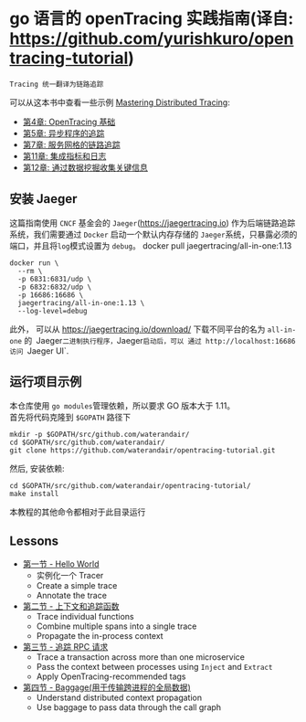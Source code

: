 # go 语言的 openTracing 实践指南(译自: https://github.com/yurishkuro/opentracing-tutorial)
`Tracing 统一翻译为链路追踪`

可以从这本书中查看一些示例 [Mastering Distributed Tracing](https://www.shkuro.com/books/2019-mastering-distributed-tracing/):
* [第4章: OpenTracing 基础](https://github.com/PacktPublishing/Mastering-Distributed-Tracing/tree/master/Chapter04)
* [第5章: 异步程序的追踪](https://github.com/PacktPublishing/Mastering-Distributed-Tracing/tree/master/Chapter05)
* [第7章: 服务网格的链路追踪](https://github.com/PacktPublishing/Mastering-Distributed-Tracing/tree/master/Chapter07)
* [第11章: 集成指标和日志](https://github.com/PacktPublishing/Mastering-Distributed-Tracing/tree/master/Chapter11)
* [第12章: 通过数据挖掘收集关键信息](https://github.com/PacktPublishing/Mastering-Distributed-Tracing/tree/master/Chapter12)


## 安装 Jaeger
这篇指南使用 `CNCF` 基金会的 `Jaeger`(https://jaegertracing.io) 作为后端链路追踪系统，我们需要通过 `Docker` 启动一个默认内存存储的
`Jaeger`系统，只暴露必须的端口，并且将`log`模式设置为 `debug`。
docker pull jaegertracing/all-in-one:1.13
```
docker run \
  --rm \
  -p 6831:6831/udp \
  -p 6832:6832/udp \
  -p 16686:16686 \
  jaegertracing/all-in-one:1.13 \
  --log-level=debug
```
此外， 可以从 https://jaegertracing.io/download/ 下载不同平台的名为 `all-in-one` 的` `Jaeger`二进制执行程序，`Jaeger`启动后，可以
通过 http://localhost:16686 访问 `Jaeger UI`.

## 运行项目示例
本仓库使用 `go modules`管理依赖，所以要求 GO 版本大于 1.11。  
首先将代码克隆到 `$GOPATH` 路径下
```
mkdir -p $GOPATH/src/github.com/waterandair/
cd $GOPATH/src/github.com/waterandair/
git clone https://github.com/waterandair/opentracing-tutorial.git
```

然后, 安装依赖:

```
cd $GOPATH/src/github.com/waterandair/opentracing-tutorial/
make install
```

本教程的其他命令都相对于此目录运行

## Lessons

* [第一节 - Hello World](./lesson01)
  * 实例化一个 Tracer
  * Create a simple trace
  * Annotate the trace
* [第二节 - 上下文和追踪函数](./lesson02)
  * Trace individual functions
  * Combine multiple spans into a single trace
  * Propagate the in-process context
* [第三节 - 追踪 RPC 请求](./lesson03)
  * Trace a transaction across more than one microservice
  * Pass the context between processes using `Inject` and `Extract`
  * Apply OpenTracing-recommended tags
* [第四节 - Baggage(用于传输跨进程的全局数据)](./lesson04)
  * Understand distributed context propagation
  * Use baggage to pass data through the call graph



